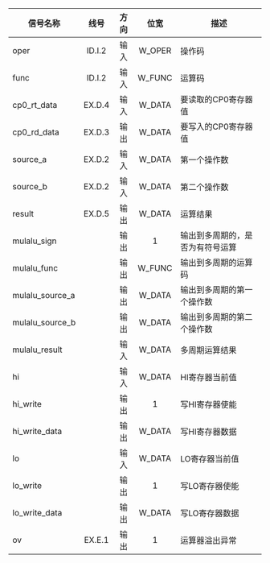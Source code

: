| 信号名称        |  线号  | 方向 |  位宽  | 描述                             |
| --------------- | :----: | :--: | :----: | -------------------------------- |
| oper            | ID.I.2 | 输入 | W_OPER | 操作码                           |
| func            | ID.I.2 | 输入 | W_FUNC | 运算码                           |
| cp0_rt_data     | EX.D.4 | 输入 | W_DATA | 要读取的CP0寄存器值              |
| cp0_rd_data     | EX.D.3 | 输出 | W_DATA | 要写入的CP0寄存器值              |
| source_a        | EX.D.2 | 输入 | W_DATA | 第一个操作数                     |
| source_b        | EX.D.2 | 输入 | W_DATA | 第二个操作数                     |
| result          | EX.D.5 | 输出 | W_DATA | 运算结果                         |
| mulalu_sign     |        | 输出 |   1    | 输出到多周期的，是否为有符号运算 |
| mulalu_func     |        | 输出 | W_FUNC | 输出到多周期的运算码             |
| mulalu_source_a |        | 输出 | W_DATA | 输出到多周期的第一个操作数       |
| mulalu_source_b |        | 输出 | W_DATA | 输出到多周期的第二个操作数       |
| mulalu_result   |        | 输入 | W_DATA | 多周期运算结果                   |
| hi              |        | 输入 | W_DATA | HI寄存器当前值                   |
| hi_write        |        | 输出 |   1    | 写HI寄存器使能                   |
| hi_write_data   |        | 输出 | W_DATA | 写HI寄存器数据                   |
| lo              |        | 输入 | W_DATA | LO寄存器当前值                   |
| lo_write        |        | 输出 |   1    | 写LO寄存器使能                   |
| lo_write_data   |        | 输出 | W_DATA | 写LO寄存器数据                   |
| ov              | EX.E.1 | 输出 |   1    | 运算器溢出异常                   |

